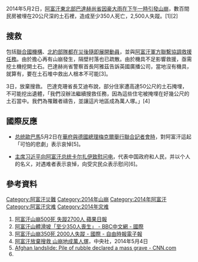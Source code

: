 2014年5月2日，[阿富汗東北部](../Page/阿富汗.md "wikilink")[巴達赫尚省因豪](https://zh.wikipedia.org/wiki/巴達赫尚省 "wikilink")[大雨在下午一時引發](../Page/雨.md "wikilink")[山崩](../Page/山崩.md "wikilink")，數百間民房被埋在20公尺深的土石裡，造成至少350人死亡，2,500人失蹤。\[1\]\[2\]

## 搜救

包括[聯合國機構](https://zh.wikipedia.org/wiki/聯合國 "wikilink")、[北約部隊都在災後隨即展開動員](https://zh.wikipedia.org/wiki/北約 "wikilink")，並與[阿富汗軍方聯繫協調救援任務](https://zh.wikipedia.org/wiki/阿富汗軍事 "wikilink")。由於擔心再有山崩發生，隔壁村落也已疏散。由於機具不足影響救援，亟需挖土機挖開土石。巴達赫尚省警察首長阿雅茲告訴英國廣播公司，當地沒有機具，就算有，要在土石堆中救出人根本不可能\[3\]。

3日，放棄搜救。
巴達克珊省長艾迪布說，部分住家遭高達50公尺的土石掩埋，不可能挖出遺體，「我們沒辦法繼續搜救任務，因為這些住宅被掩埋在好幾公尺的土石當中。我們為罹難者禱告，並讓這片地區成為萬人塚。」\[4\]

## 國際反應

  - [总统](https://zh.wikipedia.org/wiki/美國總統 "wikilink")[歐巴馬](https://zh.wikipedia.org/wiki/歐巴馬 "wikilink")5月2日在[華府與](https://zh.wikipedia.org/wiki/華府 "wikilink")[德國總理](https://zh.wikipedia.org/wiki/德國總理 "wikilink")[梅克爾舉行聯合記者會時](https://zh.wikipedia.org/wiki/梅克爾 "wikilink")，對阿富汗這起「可怕的悲劇」表示哀悼\[5\]。

  - [主席](../Page/中华人民共和国主席.md "wikilink")[习近平向](../Page/习近平.md "wikilink")[阿富汗总统](../Page/阿富汗总统.md "wikilink")[卡尔扎伊致慰问电](https://zh.wikipedia.org/wiki/卡尔扎伊 "wikilink")，代表中国政府和人民，并以个人的名义，对遇难者表示哀悼，向受灾民众表示慰问\[6\]。

## 參考資料

[Category:阿富汗災難](https://zh.wikipedia.org/wiki/Category:阿富汗災難 "wikilink")
[Category:2014年山崩](https://zh.wikipedia.org/wiki/Category:2014年山崩 "wikilink")
[Category:2014年阿富汗](https://zh.wikipedia.org/wiki/Category:2014年阿富汗 "wikilink")
[Category:阿富汗灾难](https://zh.wikipedia.org/wiki/Category:阿富汗灾难 "wikilink")
[Category:2014年灾难](https://zh.wikipedia.org/wiki/Category:2014年灾难 "wikilink")

1.  [阿富汗山崩500死 失蹤2700人
    蘋果日報](http://www.appledaily.com.tw/appledaily/article/international/20140503/35807285/)
2.  [阿富汗山體滑坡「至少350人喪生」 - BBC中文網 -
    國際](http://www.bbc.co.uk/zhongwen/trad/world/2014/05/140502_afghanistan_landslide.shtml)
3.  [阿富汗山崩350死 2000人失蹤 - 國際 -
    自由時報電子報](http://news.ltn.com.tw/news/world/paper/775743)
4.  [阿富汗放棄搜救
    山崩地成萬人塚](http://www.cna.com.tw/news/firstnews/201405040013-1.aspx)，中央社，2014年5月4日
5.  [Afghan landslide: Pile of rubble declared a mass grave -
    CNN.com](http://edition.cnn.com/2014/05/03/world/asia/afghanistan-landslide/)
6.